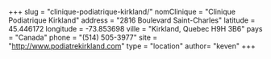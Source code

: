 +++
slug = "clinique-podiatrique-kirkland/"
nomClinique = "Clinique Podiatrique Kirkland"
address = "2816 Boulevard Saint-Charles"
latitude = 45.446172
longitude = -73.853698
ville = "Kirkland, Quebec H9H 3B6"
pays = "Canada"
phone = "(514) 505-3977"
site = "http://www.podiatrekirkland.com"
type = "location"
author= "keven"
+++